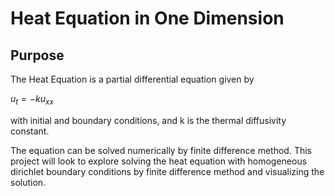 # Heat Equation in One Dimension

## Purpose
The Heat Equation is a partial differential equation given by 

$u_t = -ku_{xx}$

with initial and boundary conditions, and k is the thermal diffusivity constant.

The equation can be solved numerically by finite difference method. This project will look to explore solving the heat equation with homogeneous dirichlet boundary conditions by finite difference method and visualizing the solution.
